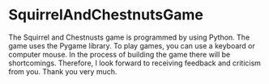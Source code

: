 # SquirrelAndChestnutsGame
The Squirrel and Chestnusts game is programmed by using Python.
The game uses the Pygame library.
To play games, you can use a keyboard or computer mouse.
In the process of building the game there will be shortcomings.
Therefore, I look forward to receiving feedback and criticism from you. 
Thank you very much.
